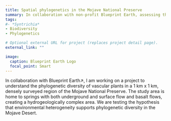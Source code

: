 ```yaml
---
title: Spatial phylogenetics in the Mojave National Preserve
summary: In collaboration with non-profit Blueprint Earth, assessing the phyogenetic diversity of a unique region of the Mojave Desert
tags:
#- *Syntrichia*
- Biodiversity
- Phylogenetics

# Optional external URL for project (replaces project detail page).
external_link: ""

image: 
  caption: Blueprint Earth Logo
  focal_point: Smart
---
```

In collaboration with Blueprint Earth↗, I am working on a project to understand the phylogenetic diversity of vascular plants in a 1 km x 1 km, densely surveyed region of the Mojave National Preserve. The study area is home to springs with both underground and surface flow and basalt flows, creating a hydrogeologically complex area. We are testing the hypothesis that environmental heterogeneity supports phylogenetic diversity in the Mojave Desert.

